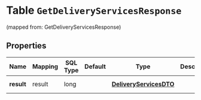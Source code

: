 
# Table `GetDeliveryServicesResponse`
(mapped from: GetDeliveryServicesResponse)

## Properties
Name | Mapping | SQL Type | Default | Type | Description | Notes
---- | ------- | -------- | ------- | ---- | ----------- | -----
**result** | result | long |  | [**DeliveryServicesDTO**](DeliveryServicesDTO.md) |  |  [optional] [foreignkey]



